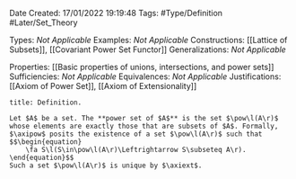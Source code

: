 <div class="topSpace"></div>

Date Created: 17/01/2022 19:19:48
Tags: #Type/Definition #Later/Set_Theory

Types: _Not Applicable_
Examples: _Not Applicable_ 
Constructions: [[Lattice of Subsets]], [[Covariant Power Set Functor]]
Generalizations: _Not Applicable_

Properties: [[Basic properties of unions, intersections, and power sets]]
Sufficiencies: _Not Applicable_
Equivalences: _Not Applicable_
Justifications: [[Axiom of Power Set]], [[Axiom of Extensionality]]

``` ad-Definition
title: Definition.

Let $A$ be a set. The **power set of $A$** is the set $\pow\l(A\r)$ whose elements are exactly those that are subsets of $A$. Formally, $\axipow$ posits the existence of a set $\pow\l(A\r)$ such that
$$\begin{equation}
    \fa S\l(S\in\pow\l(A\r)\Leftrightarrow S\subseteq A\r).
\end{equation}$$
Such a set $\pow\l(A\r)$ is unique by $\axiext$.

```
